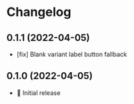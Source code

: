 # Changelog

## 0.1.1 (2022-04-05)

- [fix] Blank variant label button fallback

## 0.1.0 (2022-04-05)

- 🚀 Initial release
